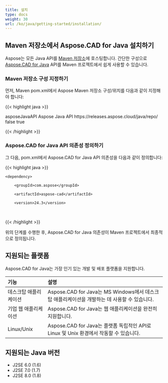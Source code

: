 ```yaml
---
title: 설치
type: docs
weight: 30
url: /ko/java/getting-started/installation/
---
```


## **Maven 저장소에서 Aspose.CAD for Java 설치하기**

Aspose는 모든 Java API를 [Maven 저장소](https://releases.aspose.com/java/repo/com/aspose/)에 호스팅합니다. 간단한 구성으로 [Aspose.CAD for Java](https://releases.aspose.com/java/repo/com/aspose/aspose-cad/) API를 Maven 프로젝트에서 쉽게 사용할 수 있습니다.

### **Maven 저장소 구성 지정하기**

먼저, Maven pom.xml에서 Aspose Maven 저장소 구성/위치를 다음과 같이 지정해야 합니다:

{{< highlight java >}}

<repositories>
    <repository>
        <id>asposeJavaAPI</id>
        <name>Aspose Java API</name>
        <url>https://releases.aspose.cloud/java/repo/</url>
        <snapshots>
            <enabled>false</enabled>
        </snapshots>
        <releases>
            <enabled>true</enabled>
        </releases>
    </repository>
</repositories>

{{< /highlight >}}

### **Aspose.CAD for Java API 의존성 정의하기**

그 다음, pom.xml에서 Aspose.CAD for Java API 의존성을 다음과 같이 정의합니다:

{{< highlight java >}}

 <dependencies>

    <dependency>

        <groupId>com.aspose</groupId>

        <artifactId>aspose-cad</artifactId>

        <version>24.3</version>        

   </dependency>

</dependencies>

{{< /highlight >}}

위의 단계를 수행한 후, Aspose.CAD for Java 의존성이 Maven 프로젝트에서 최종적으로 정의됩니다.

## **지원되는 플랫폼**

Aspose.CAD for Java는 가장 인기 있는 개발 및 배포 플랫폼을 지원합니다.

|**기능**|**설명**|
| :- | :- |
|데스크탑 애플리케이션|Aspose.CAD for Java는 MS Windows에서 데스크탑 애플리케이션을 개발하는 데 사용할 수 있습니다.|
|기업 웹 애플리케이션|Aspose.CAD for Java는 웹 애플리케이션을 완전히 지원합니다.|
|Linux/Unix|Aspose.CAD for Java는 플랫폼 독립적인 API로 Linux 및 Unix 환경에서 작동할 수 있습니다.|

## **지원되는 Java 버전**

- J2SE 6.0 (1.6)
- J2SE 7.0 (1.7)
- J2SE 8.0 (1.8)
